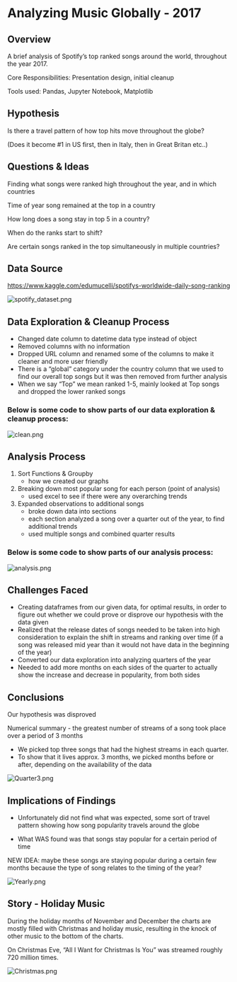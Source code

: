 # Analyzing Music Globally - 2017 

## Overview

A brief analysis of Spotify’s top ranked songs around the world, throughout the year 2017.

Core Responsibilities: Presentation design, initial cleanup 

Tools used: Pandas, Jupyter Notebook, Matplotlib

## Hypothesis

Is there a travel pattern of how top hits move throughout the globe? 

(Does it become #1 in US first, then in Italy, then in Great Britan etc..)

## Questions & Ideas 

Finding what songs were ranked high throughout the year, and in which countries 

Time of year song remained at the top in a country

How long does a song stay in top 5 in a country?

When do the ranks start to shift?

Are certain songs ranked in the top simultaneously in multiple countries?

## Data Source 

https://www.kaggle.com/edumucelli/spotifys-worldwide-daily-song-ranking

![spotify_dataset.png](Images/spotify_dataset.png)

## Data Exploration & Cleanup Process 

- Changed date column to datetime data type instead of object 
- Removed columns with no information
- Dropped URL column and renamed some of the columns to make it cleaner and more user friendly
- There is a “global” category under the country column that we used to find our overall top songs but it was then removed from further analysis
- When we say “Top” we mean ranked 1-5, mainly looked at Top songs and dropped the lower ranked songs

### Below is some code to show parts of our data exploration & cleanup process: 

![clean.png](clean.png)

## Analysis Process 

1. Sort Functions & Groupby
    - how we created our graphs 
2. Breaking down most popular song for each person (point of analysis)
    - used excel to see if there were any overarching trends
3. Expanded observations to additional songs 
    - broke down data into sections
    - each section analyzed a song over a quarter out of the year, to find additional trends 
    - used multiple songs and combined quarter results 

### Below is some code to show parts of our analysis process:

![analysis.png](analysis.png)

## Challenges Faced

- Creating dataframes from our given data, for optimal results, in order to figure out whether we could prove or disprove our hypothesis with the data given  
- Realized that the release dates of songs needed to be taken into high consideration to explain the shift in streams and ranking over time
    (if a song was released mid year than it would not have data in the beginning of the year)
- Converted our data exploration into analyzing quarters of the year 
- Needed to add more months on each sides of the quarter to actually show the increase and decrease in popularity, from both sides 


## Conclusions 

Our hypothesis was disproved 

Numerical summary - the greatest number of streams of a song took place over a period of 3 months 

- We picked top three songs that had the highest streams in each quarter. 
- To show that it lives approx. 3 months, we picked months before or after, depending on the availability of the data


![Quarter3.png](Images/Quarter3.png)


## Implications of Findings 

- Unfortunately did not find what was expected, some sort of travel pattern showing how song popularity travels around the globe 

- What WAS found was that songs stay popular for a certain period of time

NEW IDEA: maybe these songs are staying popular during a certain few months because the type of song relates to the timing of the year? 



![Yearly.png](Images/Yearly.png)

## Story - Holiday Music  

During the holiday months of November and December the charts are mostly filled with Christmas and holiday music, resulting in the knock of other music to the bottom of the charts. 

On Christmas Eve, “All I Want for Christmas Is You” was streamed roughly 720 million times. 


![Christmas.png](Images/Christmas.png)


```python

```
